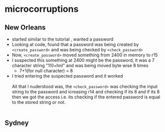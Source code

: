 # microcorruptions

## New Orleans
* started similar to the tutorial , wanted a password
* Looking at code, found that a password was being created by ```<create_password>``` and was being checked by ```<check_password>```
* Now, ```<create_password>``` moved something from 2400 in memory to r15
* I suspected this something at 2400 might be the password, it was a 7 character string "1!0+hnI" and was being moved byte wise 8 times
  * 7+1(for null character) = 8
* I tried entering the suspected password and it worked<br><br>
All that I nuderstood was, the ```<check_password>``` was checking the input string to the password and icreasing r14 and checking if its 8 and if its 8<br>
then we got the access i.e. its checking if the entered password is equal to the stored string or not.<br><br>

## Sydney
